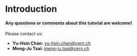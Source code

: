 # Introduction

#### Any questions or comments about this tutorial are welcome!

Please contact us:

* **Yu-Hsin Chan:** yu-hsin.chan@cern.ch
* **Meng-Ju Tsai:** meng-ju.tsai@cern.ch



